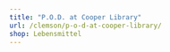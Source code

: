```yaml
---
title: "P.O.D. at Cooper Library"
url: /clemson/p-o-d-at-cooper-library/
shop: Lebensmittel
---
```

